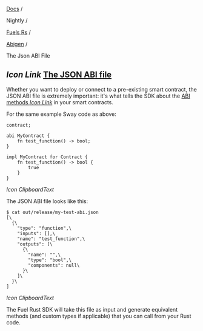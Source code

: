 [Docs](https://docs.fuel.network/) /

Nightly  /

[Fuels Rs](https://docs.fuel.network/docs/nightly/fuels-rs/) /

[Abigen](https://docs.fuel.network/docs/nightly/fuels-rs/abigen/) /

The Json ABI File

## _Icon Link_ [The JSON ABI file](https://docs.fuel.network/docs/nightly/fuels-rs/abigen/the-json-abi-file/\#the-json-abi-file)

Whether you want to deploy or connect to a pre-existing smart contract, the JSON ABI file is extremely important: it's what tells the SDK about the [ABI methods _Icon Link_](https://docs.fuel.network/guides/quickstart/building-a-smart-contract/#abi) in your smart contracts.

For the same example Sway code as above:

```fuel_Box fuel_Box-idXKMmm-css
contract;

abi MyContract {
    fn test_function() -> bool;
}

impl MyContract for Contract {
    fn test_function() -> bool {
        true
    }
}
```

_Icon ClipboardText_

The JSON ABI file looks like this:

```fuel_Box fuel_Box-idXKMmm-css
$ cat out/release/my-test-abi.json
[\
  {\
    "type": "function",\
    "inputs": [],\
    "name": "test_function",\
    "outputs": [\
      {\
        "name": "",\
        "type": "bool",\
        "components": null\
      }\
    ]\
  }\
]
```

_Icon ClipboardText_

The Fuel Rust SDK will take this file as input and generate equivalent methods (and custom types if applicable) that you can call from your Rust code.